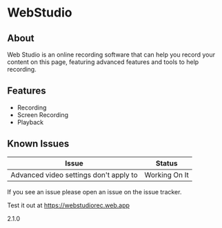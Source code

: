 # WebStudio

## About
Web Studio is an online recording software that can help you record your content on this page, featuring advanced features and tools to help recording. 

## Features
- Recording
- Screen Recording
- Playback

## Known Issues
| Issue | Status |
| --- | --- |
| Advanced video settings don't apply to | Working On It |
If you see an issue please open an issue on the issue tracker. 

Test it out at https://webstudiorec.web.app

2.1.0